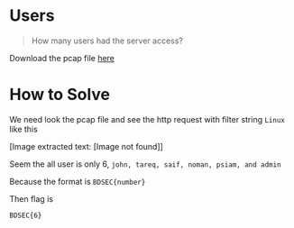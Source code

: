 # Users

> How many users had the server access?

Download the pcap file [here](file/challenge.zip)

# How to Solve

We need look the pcap file and see the http request with filter string `Linux` like this


[Image extracted text: [Image not found]]


Seem the all user is only 6, `john, tareq, saif, noman, psiam, and admin`

Because the format is `BDSEC{number}`

Then flag is

```
BDSEC{6}
```